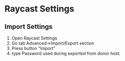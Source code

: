 # Raycast Settings

## Import Settings
1. Open Raycast Settings
2. Go tab Advanced->Import/Export section
3. Press button "Import"
4. type Password used during exported from donor host.